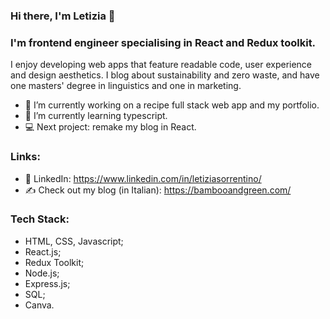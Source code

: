 ### Hi there, I'm Letizia 👋

<!--
**letizia-sorrentino/letizia-sorrentino** is a ✨ _special_ ✨ repository because its `README.md` (this file) appears on your GitHub profile.
-->

### I'm frontend engineer specialising in React and Redux toolkit.

I enjoy developing web apps that feature readable code, user experience and design aesthetics. I blog about sustainability and zero waste, and have one masters' degree in linguistics and one in marketing.

- 🔭 I’m currently working on a recipe full stack web app and my portfolio.
- 🌱 I’m currently learning typescript.
- 💻 Next project: remake my blog in React.

### Links:

- 💼 LinkedIn: https://www.linkedin.com/in/letiziasorrentino/
- ✍ Check out my blog (in Italian): https://bambooandgreen.com/

### Tech Stack:
- HTML, CSS, Javascript;
- React.js;
- Redux Toolkit;
- Node.js;
- Express.js;
- SQL;
- Canva.
